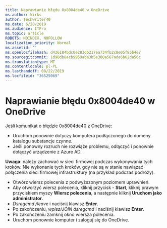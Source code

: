 ```yaml
---
title: Naprawianie błędu 0x8004de40 w OneDrive
ms.author: kirks
author: Techwriter40
ms.date: 6/20/2019
ms.audience: ITPro
ms.topic: article
ROBOTS: NOINDEX, NOFOLLOW
localization_priority: Normal
ms.assetid: ''
ms.openlocfilehash: d436184bdc0e283db217ea734fb2c8e05f85b4e7
ms.sourcegitcommit: 1d98db8acb9959aba3b5e308a567ade6b62da56c
ms.translationtype: MT
ms.contentlocale: pl-PL
ms.lasthandoff: 08/22/2019
ms.locfileid: "36525069"
---
```

# <a name="fix-0x8004de40-error-in-onedrive"></a>Naprawianie błędu 0x8004de40 w OneDrive

Jeśli komunikat o błędzie 0x8004de40 z OneDrive:

- Uruchom ponownie dotyczy komputera podłączonego do domeny katalogu substancje czynne.
- Jeśli ponowny rozruch nie rozwiąże problemu, odłączyć i ponownie dołączyć urządzenie z Azure AD. 

**Uwaga**: należy zachować w sieci firmowej podczas wykonywania tych kroków. Nie wykonanie tych kroków, gdy nie są w stanie nawiązać połączenia sieci firmowej infrastruktury (na przykład podczas podróży). 

- Otwórz wiersz polecenia z podwyższonym poziomem uprawnień. 
- Aby otworzyć wiersz polecenia, kliknij przycisk - **Start**, kliknij prawym przyciskiem myszy **Wiersz polecenia**, a następnie kliknij **Uruchom jako administrator**.
- *Dsregcmd /leave* i naciśnij klawisz **Enter**.
- Po zakończeniu, *wpisz/JOIN dsregcmd* i naciśnij klawisz **Enter**.
- Po zakończeniu zamknij okno wiersza polecenia.
- Uruchom ponownie komputer i zaloguj się do OneDrive.